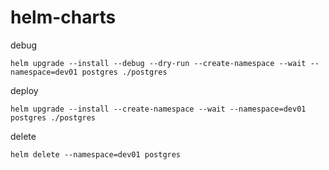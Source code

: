# helm-charts

debug
```shell
helm upgrade --install --debug --dry-run --create-namespace --wait --namespace=dev01 postgres ./postgres
```

deploy
```shell
helm upgrade --install --create-namespace --wait --namespace=dev01 postgres ./postgres
```

delete
```shell
helm delete --namespace=dev01 postgres
```
